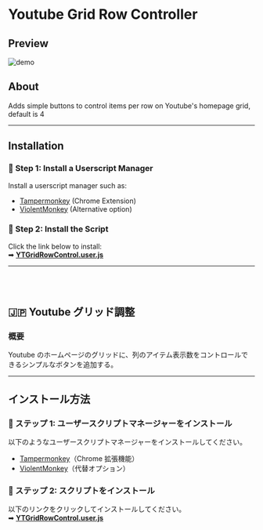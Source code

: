 # Youtube Grid Row Controller

## Preview

![demo](https://github.com/HageFX-78/YouTube-Grid-Row-Controller/blob/main/assets/demo.gif)

## About

Adds simple buttons to control items per row on Youtube's homepage grid, default is 4

---

## Installation

### 🔹 Step 1: Install a Userscript Manager

Install a userscript manager such as:

-   [Tampermonkey](https://www.tampermonkey.net/) (Chrome Extension)
-   [ViolentMonkey](https://violentmonkey.github.io/) (Alternative option)

### 🔹 Step 2: Install the Script

Click the link below to install:  
➡ **[YTGridRowControl.user.js](https://github.com/HageFX-78/YouTube-Grid-Row-Controller/raw/refs/heads/main/YTGridRowControl.user.js)**

---

<br><br>

## 🇯🇵 Youtube グリッド調整

### 概要

Youtube のホームページのグリッドに、列のアイテム表示数をコントロールできるシンプルなボタンを追加する。

---

## インストール方法

### 🔹 ステップ 1: ユーザースクリプトマネージャーをインストール

以下のようなユーザースクリプトマネージャーをインストールしてください。

-   [Tampermonkey](https://www.tampermonkey.net/)（Chrome 拡張機能）
-   [ViolentMonkey](https://violentmonkey.github.io/)（代替オプション）

### 🔹 ステップ 2: スクリプトをインストール

以下のリンクをクリックしてインストールしてください。  
➡ **[YTGridRowControl.user.js](https://github.com/HageFX-78/YouTube-Grid-Row-Controller/raw/refs/heads/main/YTGridRowControl.user.js)**
